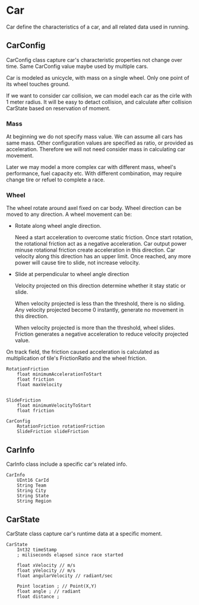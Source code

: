 # Car

Car define the characteristics of a car, and all related data used in running.

## CarConfig
CarConfig class capture car's characteristic properties not change over time. Same CarConfig value maybe used by multiple cars.

Car is modeled as unicycle, with mass on a single wheel. Only one point of its wheel touches ground. 

If we want to consider car collision, we can model each car as the cirle with 1 meter radius. It will be easy to detact collision, and calculate after collision CarState based on reservation of moment.

### Mass
At beginning we do not specify mass value. We can assume all cars has same mass. Other configuration values are specified as ratio, or provided as acceleration. Therefore we will not need consider mass in calculating car movement. 

Later we may model a more complex car with different mass, wheel's performance, fuel capacity etc. With different combination, may require change tire or refuel to complete a race.

### Wheel

The wheel rotate around axel fixed on car body. Wheel direction can be moved to any direction. 
A wheel movement can be:
-   Rotate along wheel angle direction. 

    Need a start acceleration to overcome static friction. Once start rotation, the rotational friction act as a negative acceleration. Car output power minuse rotational friction create acceleration in this direction. Car velocity along this direction has an upper limit. Once reached, any more power will cause tire to slide, not increase velocity. 

-   Slide at perpendicular to wheel angle direction

    Velocity projected on this direction determine whether it stay static or slide. 
    
    When velocity projected is less than the threshold, there is no sliding. Any velocity projected  become 0 instantly, generate no movement in this direction. 

    When velocity projected is more than the threshold, wheel slides. Friction generates a negative acceleration to reduce velocity projected value.

On track field, the friction caused acceleration is calculated as multiplication of tile's FrictionRatio and the wheel friction. 

```
RotationFriction
    float minimumAccelerationToStart
    float friction
    float maxVelocity


SlideFriction
    float minimumVelocityToStart
    float friction

CarConfig
    RotationFriction rotationFriction
    SlideFriction slideFriction

```

## CarInfo
CarInfo class include a specific car's related info. 

```
CarInfo
    UInt16 CarId
    String Team
    String City
    String State
    String Region
```

## CarState
CarState class capture car's runtime data at a specific moment.

```
CarState
    Int32 timeStamp 
    ; miliseconds elapsed since race started

    float xVelocity // m/s
    float yVelocity // m/s
    float angularVelocity // radiant/sec

    Point location ; // Point(X,Y)
    float angle ; // radiant
    float distance ; 
```

